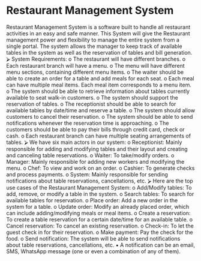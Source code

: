 # Restaurant Management System
 Restaurant Management System is a software built to handle all restaurant activities in 
an easy and safe manner. This System will give the Restaurant management power and 
flexibility to manage the entire system from a single portal. The system allows the 
manager to keep track of available tables in the system as well as the reservation of tables 
and bill generation.
⮚ System Requirements:
o The restaurant will have different branches.
o Each restaurant branch will have a menu.
o The menu will have different menu sections, containing different menu items.
o The waiter should be able to create an order for a table and add meals for each 
seat.
o Each meal can have multiple meal items. Each meal item corresponds to a menu 
item.
o The system should be able to retrieve information about tables currently available 
to seat walk-in customers.
o The system should support the reservation of tables.
o The receptionist should be able to search for available tables by date/time and 
reserve a table.
o The system should allow customers to cancel their reservation.
o The system should be able to send notifications whenever the reservation time is 
approaching.
o The customers should be able to pay their bills through credit card, check or cash.
o Each restaurant branch can have multiple seating arrangements of tables.
⮚ We have six main actors in our system:
o Receptionist: Mainly responsible for adding and modifying tables and their layout 
and creating and canceling table reservations. 
o Waiter: To take/modify orders. 
o Manager: Mainly responsible for adding new workers and modifying the menu. 
o Chef: To view and work on an order. 
o Cashier: To generate checks and process payments. 
o System: Mainly responsible for sending notifications about table reservations, 
cancellations, etc.
⮚ Here are the top use cases of the Restaurant Management System:
o Add/Modify tables: To add, remove, or modify a table in the system.
o Search tables: To search for available tables for reservation.
o Place order: Add a new order in the system for a table.
o Update order: Modify an already placed order, which can include 
adding/modifying meals or meal items.
o Create a reservation: To create a table reservation for a certain date/time for an 
available table.
o Cancel reservation: To cancel an existing reservation.
o Check-in: To let the guest check in for their reservation.
o Make payment: Pay the check for the food.
o Send notification: The system will be able to send notifications about table 
reservations, cancellations, etc.
▪ A notification can be an email, SMS, WhatsApp message (one or even a 
combination of any of them).

